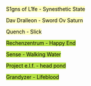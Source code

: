<span style="background-color: #FFFEBD"><a href="https://www.youtube.com/watch?v=QMV3A65PTG0" style="color: black; text-decoration: none;">S1gns of L1fe - Synesthetic State</a></span>

<span style="background-color: #FFFEBD"><a href="https://www.youtube.com/watch?v=HhmHj1Wn5s4" style="color: black; text-decoration: none;">Dav Dralleon - Sword Ov Saturn</a>

<span style="background-color: #FFFEBD"><a href="https://www.youtube.com/watch?v=Q13-FiOJvFk" style="color: black; text-decoration: none;">Quench - Slick</a>

<span style="background-color: #B5E045"><a href="https://www.youtube.com/watch?v=Jydilwi-ric" style="color: black; text-decoration: none;">Rechenzentrum - Happy End</a>

<span style="background-color: #B5E045"><a href="https://www.youtube.com/watch?v=w9sSkEWbopA" style="color: black; text-decoration: none;">Sense - Walking Water</a>

<span style="background-color: #B5E045"><a href="https://www.youtube.com/watch?v=YGCLUFllkjw" style="color: black; text-decoration: none;">Project e.l.f. - head pond</a>

<span style="background-color: #B5E045"><a href="https://www.youtube.com/watch?v=yH1kp0A_LzQ" style="color: black; text-decoration: none;">Grandyzer - Lifeblood</a>
